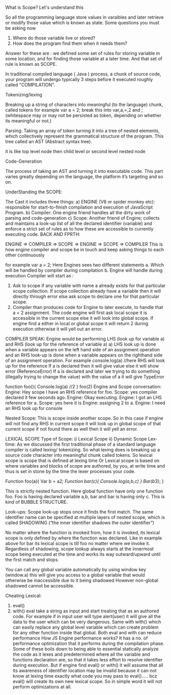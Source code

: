 What is Scope?
Let's understand this

So all the programming language store values in varaibles and later retrieve or modify those value which is known as state.
Some questions you must be asking now
1. Where do those variable live or stored?
2. How does the program find them when it needs them?

Answer for these are : we defined some set of rules for storing variable in some location, and for finding those variable at a later time. 
And that set of rule is known as SCOPE.


In traditional compiled language ( Java ) process, a chunk of source code, your program will undergo typically 3 steps before it executed roughly called "COMPILATION".

Tokenizing/lexing

Breaking up a string of characters into meaningful (to the language) chunk, called tokens
for example var a = 2;  break this into var,a,=,2 and ; (whitespace may or may not be persisted as token, depending on whether its meaningful or not.)



Parsing: 
Taking an array of token turning it into a tree of nested elements, which collectively represent the grammatical structure of the program. This tree called an AST (Abstract syntax tree).

it is like top level node then child level or second level nested node 

Code-Generation

The process of taking an AST and turning it into executable code. This part varies greatly depending on the language, the platform it’s targeting and so on.

UnderStanding the SCOPE:

The Cast 
 it includes three things:
a)	ENGINE (V8 or spider monkey etc): responsible for start-to-finish compilation and execution of JavaScript Program.
b)	Compiler: One engine friend handles all the dirty work of parsing and code-generation 
c)	Scope: Another friend of Engine; collects and maintains a look-up list of all the declared identifier (variable) and enforce a strict set of rules as to how these are accessible to currently executing code.
BACK AND FPRTH:

ENGINE =>  COMPILER => SCOPE => ENGINE => SCOPE => COMPILER 
 This is how engine compiler and scope be in touch and keep asking things to each other continuously 

for example var a = 2;
Here Engines sees two different statements 
a.	Which will be handled by compiler during compilation
b.	Engine will handle during execution
Compiler will start as :
1.	Ask to scope if any variable with name a already exists for that particular scope collection. If scope collection already have a variable then it will directly through error else ask scope to declare one for that particular scope. 
2.	Compiler than produces code for Engine to later execute, to handle that a = 2 assignment. The code engine will first ask local scope it is accessible in the current scope else it will look into global scope. 
If engine find a either in local or global scope it will return 2 during execution otherwise it will yell out an error.

COMPILER SPEAK:
Engine would be performing LHS (look up for variable a) and RHS (look up for the reference of variable a)
a)	LHS look up is done when a variable appears on the left hand side of an assignment operation and an RHS look-up is done when a variable appears on the righthand side of an assignment operation.
For example console.log(a) //here RHS will look up for the reference
If a is declared then it will give value else it will show error (ReferenceError)
If a is declared and later we trying to do something (illegally trying to change the value) with the value of a it will give TypeError 

function foo(){
Console.log(a) //2
}
foo(2)
Engine and Scope conversation:
 Engine: Hey scope I have an RHS reference for foo.
Scope: yes compiler declared it few seconds ago.
Engine: Okay executing.
Engine: I got an LHS reference for a.
Scope: yes here it is
Engine: assigning 2 to a.
Engine: I need an RHS look up for console

Nested Scope:
This is scope inside another scope.
So in this case if engine will not find any RHS in current scope it will look up in global scope of that
current scope if not found there as well then it will yell an error. 

LEXICAL SCOPE
Type of Scope:
i)	Lexical Scope 
ii)	Dynamic Scope
Lex-time:
As we discussed the first traditional phase of a standard language compiler is called lexing/ tokenizing. 
So what lexing does is breaking up a source code character into meaningful chunk called tokens.
So lexical scope is scope that is defined at lexing time
Or
Lexical scope is based on where variables and blocks of scope are authored, by you, at write time and thus is set in stone by the time the lexer processes your code.

Function foo(a){
	Var b = a*2;
	Function bar(c){
	Console.log(a,b,c)
}
Bar(b*3);
}

This is strictly nested function.
Here global function have only one function foo.
Foo is having declared variable a,b, bar and bar is having only c.
This is kind of BUBBLE STRUCTURE.

Look-ups:
Scope look-up stops once it finds the first match. The same identifier name can be specified at multiple layers of nested scope, which is called SHADOWING (“the inner identifier shadows the outer identifier”)

No matter where the function is invoked from, how it is invoked, its lexical scope is only defined by where the function was declared. Like in example above for bar its lexical scope is till foo no matter where we invoke it.
Regardless of shadowing, scope lookup always starts at the innermost scope being executed at the time and works its way outward/upward until the first match and stops.

You can call any global variable automatically by using window key (window.a)  this will give you access to a global variable that would otherwise be inaccessible due to it being shadowed
However non-global shadowed cannot be accessible.

Cheating Lexical: 
1.	eval()
2.	with()
eval take a string as input and start treating that as an authored code.
For example if in input user will type alert(user) it will give all the data to the user which can be very dangerous.
Same with with() which can easily replace any global level variable which can create problem for any other function inside that global.
Both eval and with  can reduce performance 
How JS Engine performance works?
It has a no. of performance optimization that it performs during the compilation phase. Some of these boils down to being able to essential statically analyze the code as it lexes and predetermined where all the variable and functions declaration are, so that it takes less effort to resolve identifier during execution. 
But if engine find eval() or with() it will assume that all its awareness of identifier location may be invalid because it can not know at lexing time exactly what code you may pass to eval()….. bcz eval() will create its own new lexical scope.
So in simple word it will not perform optimizations at all.


